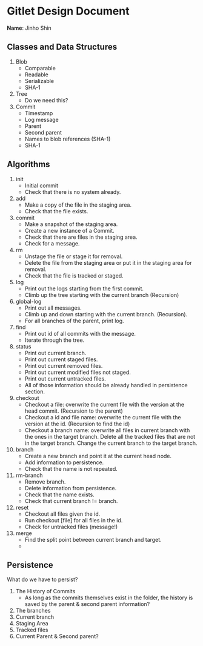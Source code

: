# Gitlet Design Document

**Name**: Jinho Shin

## Classes and Data Structures

1. Blob
    - Comparable
    - Readable
    - Serializable
    - SHA-1
2. Tree
    - Do we need this?
3. Commit
   - Timestamp
   - Log message
   - Parent
   - Second parent
   - Names to blob references (SHA-1)
   - SHA-1

## Algorithms
1. init
    - Initial commit
    - Check that there is no system already.
2. add
    - Make a copy of the file in the staging area.
    - Check that the file exists. 
3. commit
    - Make a snapshot of the staging area.
    - Create a new instance of a Commit.
    - Check that there are files in the staging area.
    - Check for a message.
4. rm
    - Unstage the file or stage it for removal.
    - Delete the file from the staging area or put it in the
    staging area for removal. 
    - Check that the file is tracked or staged. 
5. log
    - Print out the logs starting from the first commit.
    - Climb up the tree starting with the current branch
    (Recursion)
6. global-log
    - Print out all messages.
    - Climb up and down starting with the current branch.
    (Recursion). 
    - For all branches of the parent, print log. 
7. find
    - Print out id of all commits with the message.
    - Iterate through the tree. 
8. status
    - Print out current branch.
    - Print out current staged files.
    - Print out current removed files.
    - Print out current modified files not staged.
    - Print out current untracked files. 
    - All of those information should be already handled in 
    persistence section.
9. checkout
    - Checkout a file: overwrite the current file with the 
    version at the head commit. (Recursion to the parent)
    - Checkout a id and file name: overwrite the current file
    with the version at the id. (Recursion to find the id)
    - Checkout a branch name: overwrite all files in current
     branch with the ones in the target branch. Delete all the
     tracked files that are not in the target branch. Change
     the current branch to the target branch.
10. branch
    - Create a new branch and point it at the current head node.
    - Add information to persistence.
    - Check that the name is not repeated.
11. rm-branch
    - Remove branch.
    - Delete information from persistence.
    - Check that the name exists. 
    - Check that current branch != branch.
12. reset
    - Checkout all files given the id.
    - Run checkout [file] for all files in the id.
    - Check for untracked files (message!)
13. merge
    - Find the split point between current branch and target.
    - 


## Persistence

What do we have to persist?

1. The History of Commits
    - As long as the commits themselves exist in the folder, 
    the history is saved by the parent & second parent information?
2. The branches
3. Current branch
4. Staging Area
5. Tracked files
6. Current Parent & Second parent?

 

